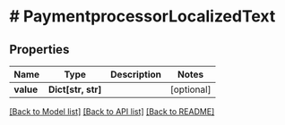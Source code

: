 # # PaymentprocessorLocalizedText


## Properties 


Name | Type | Description | Notes
------------ | ------------- | ------------- | -------------
**value**| **Dict[str, str]** |   | [optional]


[[Back to Model list]](../../README.md#models) [[Back to API list]](../../README.md#endpoints) [[Back to README]](../../README.md)

